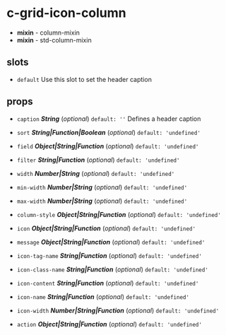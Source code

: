 # c-grid-icon-column 


- **mixin** - column-mixin 
- **mixin** - std-column-mixin 

## slots 
- `default` Use this slot to set the header caption 

## props 
- `caption` ***String*** (*optional*) `default: ''` 
Defines a header caption 

- `sort` ***String|Function|Boolean*** (*optional*) `default: 'undefined'` 
- `field` ***Object|String|Function*** (*optional*) `default: 'undefined'` 
- `filter` ***String|Function*** (*optional*) `default: 'undefined'` 
- `width` ***Number|String*** (*optional*) `default: 'undefined'` 
- `min-width` ***Number|String*** (*optional*) `default: 'undefined'` 
- `max-width` ***Number|String*** (*optional*) `default: 'undefined'` 
- `column-style` ***Object|String|Function*** (*optional*) `default: 'undefined'` 
- `icon` ***Object|String|Function*** (*optional*) `default: 'undefined'` 
- `message` ***Object|String|Function*** (*optional*) `default: 'undefined'` 
- `icon-tag-name` ***String|Function*** (*optional*) `default: 'undefined'` 
- `icon-class-name` ***String|Function*** (*optional*) `default: 'undefined'` 
- `icon-content` ***String|Function*** (*optional*) `default: 'undefined'` 
- `icon-name` ***String|Function*** (*optional*) `default: 'undefined'` 
- `icon-width` ***Number|String|Function*** (*optional*) `default: 'undefined'` 
- `action` ***Object|String|Function*** (*optional*) `default: 'undefined'` 




